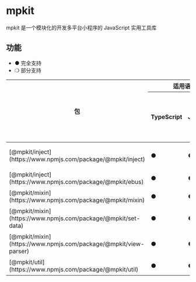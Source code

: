 # mpkit

mpkit 是一个模块化的开发多平台小程序的 JavaScript 实用工具库

## 功能

-   ● 完全支持
-   ❍ 部分支持
<table>
    <thead>
        <tr>
            <th rowspan="3">包</th>
            <th colspan="2">适用语言</th>
            <th colspan="6">适用平台</th>
            <th rowspan="3">简介</th>
            <th rowspan="3">备注</th>
        </tr>
        <tr>
            <th rowspan="2">TypeScript</th>
            <th rowspan="2">JavaScript</th>
            <th colspan="4">小程序</th>
            <th rowspan="2">H5</th>
            <th rowspan="2">Node.js</th>
        </tr>
        <tr>
            <th>微信</th>
            <th>支付宝</th>
            <th>百度</th>
            <th>字节跳动</th>
        </tr>
    </thead>
    <tbody>
        <tr>
            <td>
                [@mpkit/inject](https://www.npmjs.com/package/@mpkit/inject)
            </td>
            <td>●</td>
            <td>●</td>
            <td><!--微信-->●</td>
            <td><!--支付宝-->●</td>
            <td><!--百度-->●</td>
            <td><!--字节跳动-->●</td>
            <td><!--h5--></td>
            <td><!--node--></td>
            <td>
                提供小程序环境适用的多种实用函数或组件，如setData优化、Mixin、事件总线等。
                [查看文档](https://github.com/imingyu/mpkit/tree/master/packages/inject)
            </td>
            <td></td>
        </tr>
        <tr>
            <td>
                [@mpkit/inject](https://www.npmjs.com/package/@mpkit/ebus)
            </td>
            <td>●</td>
            <td>●</td>
            <td><!--微信-->●</td>
            <td><!--支付宝-->●</td>
            <td><!--百度-->●</td>
            <td><!--字节跳动-->●</td>
            <td><!--h5-->●</td>
            <td><!--node-->●</td>
            <td>
                提供事件触发、监听等功能。
                [查看文档](https://github.com/imingyu/mpkit/tree/master/packages/ebus)
            </td>
            <td></td>
        </tr>
        <tr>
            <td>
                [@mpkit/mixin](https://www.npmjs.com/package/@mpkit/mixin)
            </td>
            <td>●</td>
            <td>●</td>
            <td><!--微信-->●</td>
            <td><!--支付宝-->●</td>
            <td><!--百度-->●</td>
            <td><!--字节跳动-->●</td>
            <td><!--h5--></td>
            <td><!--node--></td>
            <td>
                为小程序提供混入功能。
                [查看文档](https://github.com/imingyu/mpkit/tree/master/packages/mixin)
            </td>
            <td></td>
        </tr>
        <tr>
            <td>
                [@mpkit/mixin](https://www.npmjs.com/package/@mpkit/set-data)
            </td>
            <td>●</td>
            <td>●</td>
            <td><!--微信-->●</td>
            <td><!--支付宝-->●</td>
            <td><!--百度-->●</td>
            <td><!--字节跳动-->●</td>
            <td><!--h5--></td>
            <td><!--node--></td>
            <td>
                小程序setData优化。
                [查看文档](https://github.com/imingyu/mpkit/tree/master/packages/set-data)
            </td>
            <td></td>
        </tr>
        <tr>
            <td>
                [@mpkit/mixin](https://www.npmjs.com/package/@mpkit/view-parser)
            </td>
            <td>●</td>
            <td>●</td>
            <td><!--微信--></td>
            <td><!--支付宝--></td>
            <td><!--百度--></td>
            <td><!--字节跳动--></td>
            <td><!--h5--></td>
            <td><!--node-->●</td>
            <td>
                将小程序模板编译为ast。
                [查看文档](https://github.com/imingyu/mpkit/tree/master/packages/view-parser)
            </td>
            <td></td>
        </tr>
        <tr>
            <td>
                [@mpkit/util](https://www.npmjs.com/package/@mpkit/util)
            </td>
            <td>●</td>
            <td>●</td>
            <td><!--微信-->❍</td>
            <td><!--支付宝-->❍</td>
            <td><!--百度-->❍</td>
            <td><!--字节跳动-->❍</td>
            <td><!--h5-->❍</td>
            <td><!--node-->❍</td>
            <td>
                工具函数。
                [查看文档](https://github.com/imingyu/mpkit/tree/master/packages/util)
            </td>
            <td></td>
        </tr>
    </tbody>
</table>
